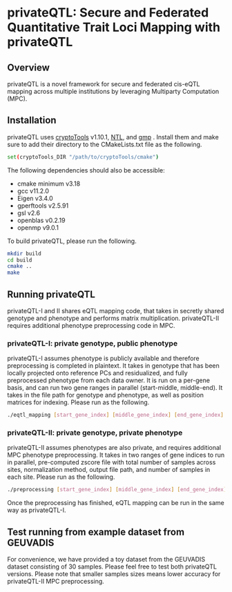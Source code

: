# privateQTL: Secure and Federated Quantitative Trait Loci Mapping with privateQTL
## Overview
privateQTL is a novel framework for secure and federated cis-eQTL mapping across multiple institutions by leveraging Multiparty Computation (MPC). 

## Installation 
privateQTL uses [cryptoTools](https://github.com/ladnir/cryptoTools) v1.10.1, [NTL](https://libntl.org/doc/tour-unix.html), and [gmp](https://gmplib.org/manual/Installing-GMP) . Install them and make sure to add their directory to the CMakeLists.txt file as the following.
```sh
set(cryptoTools_DIR "/path/to/cryptoTools/cmake")
```
The following dependencies should also be accessible:
- cmake minimum v3.18
- gcc v11.2.0
- Eigen v3.4.0
- gperftools v2.5.91
- gsl v2.6
- openblas v0.2.19
- openmp v9.0.1

To build privateQTL, please run the following.
```sh
mkdir build 
cd build
cmake ..
make
```

## Running privateQTL
privateQTL-I and II shares eQTL mapping code, that takes in secretly shared genotype and phenotype and performs matrix multiplication. privateQTL-II requires additional phenotype preprocessing code in MPC. 
### privateQTL-I: private genotype, public phenotype
privateQTL-I assumes phenotype is publicly available and therefore preprocessing is completed in plaintext. It takes in genotype that has been locally projected onto reference PCs and residualized, and fully preprocessed phenotype from each data owner. It is run on a per-gene basis, and can run two gene ranges in parallel (start-middle, middle-end). It takes in the file path for genotype and phenotype, as well as position matrices for indexing. Please run as the following.
```sh
./eqtl_mapping [start_gene_index] [middle_gene_index] [end_gene_index] [num_permutations] [pheno_file_path] [geno_file_path] [pheno_pos] [geno_pos][cis_output_prefix] [nominal_output_prefix]
```

### privateQTL-II: private genotype, private phenotype
privateQTL-II assumes phenotypes are also private, and requires additional MPC phenotype preprocessing. It takes in two ranges of gene indices to run in parallel, pre-computed zscore file with total number of samples across sites, normalization method, output file path, and number of samples in each site. Please run as the following.
```sh
./preprocessing [start_gene_index] [middle_gene_index] [end_gene_index] [pheno_input][zscores_file] [normalization] [output_path] [siteA_n] [siteB_n] [siteC_n]
```
Once the preprocessing has finished, eQTL mapping can be run in the same way as privateQTL-I. 

## Test running from example dataset from GEUVADIS
For convenience, we have provided a toy dataset from the GEUVADIS dataset consisting of 30 samples. Please feel free to test both privateQTL versions. Please note that smaller samples sizes means lower accuracy for privateQTL-II MPC preprocessing. 